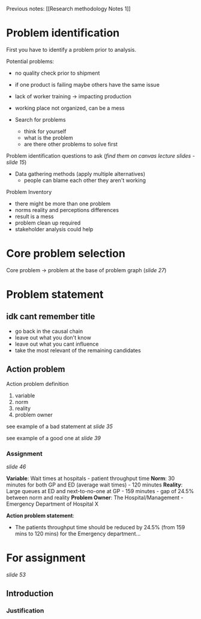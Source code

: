 Previous notes: [[Research methodology Notes 1]]

# Problem identification

First you have to identify a problem prior to analysis.

Potential problems:
- no quality check prior to shipment
- if one product is failing maybe others have the same issue
- lack of worker training -> impacting production
- working place not organized, can be a mess 

- Search for problems
	- think for yourself
	- what is the problem
	- are there other problems to solve first

Problem identification questions to ask (*find them on canvas lecture slides - slide 15*)

- Data gathering methods (apply multiple alternatives)
	- people can blame each other they aren't working

Problem Inventory
 - there might be more than one problem
 - norms reality and perceptions differences
 - result is a mess
 - problem clean up required
 - stakeholder analysis could help

# Core problem selection

Core problem -> problem at the base of problem graph (*slide 27*)

# Problem statement

## idk cant remember title

- go back in the causal chain
- leave out what you don't know
- leave out what you cant influence
- take the most relevant of the remaining candidates

## Action problem

Action problem definition
1. variable
2. norm
3. reality
4. problem owner

see example of a bad statement at *slide 35*

see example of a good one at *slide 39*

### Assignment
*slide 46*

**Variable**: Wait times at hospitals - patient throughput time
**Norm**: 30 minutes for both GP and ED (average wait times) - 120 minutes
**Reality**: Large queues at ED and next-to-no-one at GP - 159 minutes
	- gap of 24.5% between norm and reality
**Problem Owner**: The Hospital/Management - Emergency Department of Hospital X

**Action problem statement**:
- The patients throughput time should be reduced by 24.5% (from 159 mins to 120 mins) for the Emergency department...

# For assignment

*slide 53*

## Introduction 
### Justification
